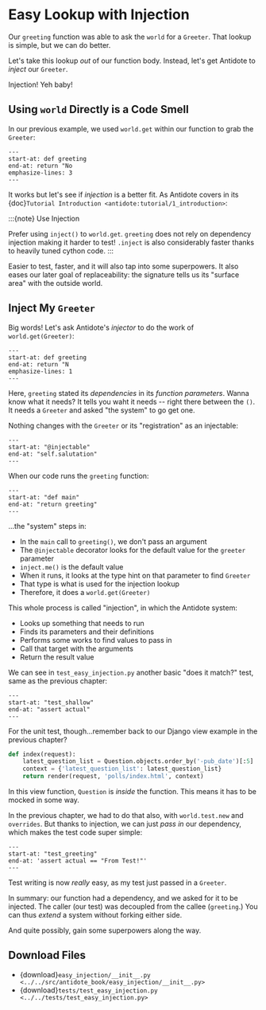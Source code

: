 # Easy Lookup with Injection

Our `greeting` function was able to ask the `world` for a `Greeter`.
That lookup is simple, but we can do better.

Let's take this lookup _out_ of our function body.
Instead, let's get Antidote to _inject_ our `Greeter`.

Injection!
Yeh baby!

## Using `world` Directly is a Code Smell

In our previous example, we used `world.get` within our function to grab the `Greeter`:

```{literalinclude} ../../src/antidote_book/manual_lookup/__init__.py
---
start-at: def greeting
end-at: return "No
emphasize-lines: 3
---
```

It works but let's see if _injection_ is a better fit.
As Antidote covers in its {doc}`Tutorial Introduction <antidote:tutorial/1_introduction>`:

:::{note} Use Injection

Prefer using `inject()` to `world.get`.
`greeting` does not rely on dependency injection making it harder to test!
`.inject` is also considerably faster thanks to heavily tuned cython code.
:::

Easier to test, faster, and it will also tap into some superpowers.
It also eases our later goal of replaceability: the signature tells us its "surface area" with the outside world.

## Inject My `Greeter`

Big words!
Let's ask Antidote's _injector_ to do the work of `world.get(Greeter)`:

```{literalinclude} ../../src/antidote_book/easy_injection/__init__.py
---
start-at: def greeting
end-at: return "N
emphasize-lines: 1
---
```

Here, `greeting` stated its _dependencies_ in its _function parameters_.
Wanna know what it needs?
It tells you waht it needs -- right there between the `()`.
It needs a `Greeter` and asked "the system" to go get one.

Nothing changes with the `Greeter` or its "registration" as an injectable:

```{literalinclude} ../../src/antidote_book/easy_injection/__init__.py
---
start-at: "@injectable"
end-at: "self.salutation"
---
```

When our code runs the `greeting` function:

```{literalinclude} ../../src/antidote_book/easy_injection/__init__.py
---
start-at: "def main"
end-at: "return greeting"
---
```

...the "system" steps in:

- In the `main` call to `greeting()`, we don't pass an argument
- The `@injectable` decorator looks for the default value for the `greeter` parameter
- `inject.me()` is the default value
- When it runs, it looks at the type hint on that parameter to find `Greeter`
- That type is what is used for the injection lookup
- Therefore, it does a `world.get(Greeter)`

This whole process is called "injection", in which the Antidote system:

- Looks up something that needs to run
- Finds its parameters and their definitions
- Performs some works to find values to pass in
- Call that target with the arguments
- Return the result value

We can see in `test_easy_injection.py` another basic "does it match?" test, same as the previous chapter:

```{literalinclude} ../../tests/test_easy_injection.py
---
start-at: "test_shallow"
end-at: "assert actual"
---
```

For the unit test, though...remember back to our Django view example in the previous chapter?

```python
def index(request):
    latest_question_list = Question.objects.order_by('-pub_date')[:5]
    context = {'latest_question_list': latest_question_list}
    return render(request, 'polls/index.html', context)
```

In this view function, `Question` is _inside_ the function.
This means it has to be mocked in some way.

In the previous chapter, we had to do that also, with `world.test.new` and `overrides`.
But thanks to injection, we can just _pass in_ our dependency, which makes the test code super simple:

```{literalinclude} ../../tests/test_easy_injection.py
---
start-at: "test_greeting"
end-at: 'assert actual == "From Test!"'
---
```

Test writing is now _really_ easy, as my test just passed in a `Greeter`.

In summary: our function had a dependency, and we asked for it to be injected.
The caller (our test) was decoupled from the callee (`greeting`.)
You can thus _extend_ a system without forking either side.

And quite possibly, gain some superpowers along the way.

## Download Files

- {download}`easy_injection/__init__.py <../../src/antidote_book/easy_injection/__init__.py>`
- {download}`tests/test_easy_injection.py <../../tests/test_easy_injection.py>`

